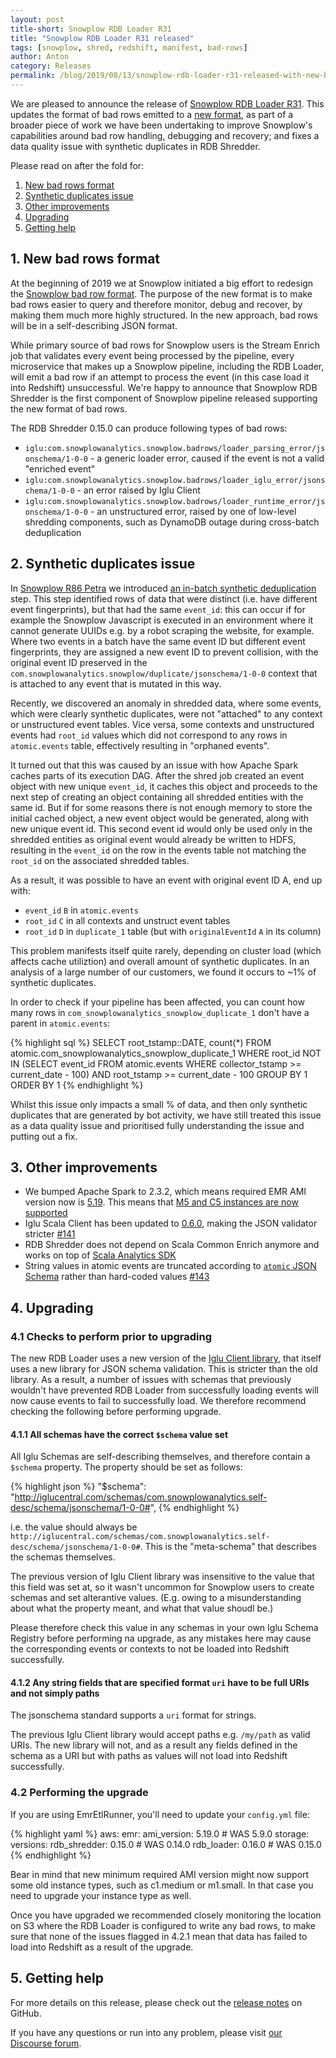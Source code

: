 ```yaml
---
layout: post
title-short: Snowplow RDB Loader R31
title: "Snowplow RDB Loader R31 released"
tags: [snowplow, shred, redshift, manifest, bad-rows]
author: Anton
category: Releases
permalink: /blog/2019/08/13/snowplow-rdb-loader-r31-released-with-new-bad-rows/
---
```


We are pleased to announce the release of [Snowplow RDB Loader R31][release]. This updates the format of bad rows emitted to a [new format][bad-rows-rfc], as part of a broader piece of work we have been undertaking to improve Snowplow's capabilities around bad row handling, debugging and recovery; and fixes a data quality issue with synthetic duplicates in RDB Shredder.

Please read on after the fold for:

1. [New bad rows format](#new-bad-rows-format)
2. [Synthetic duplicates issue](#synthetic-duplicates-issue)
3. [Other improvements](#other)
4. [Upgrading](#upgrading)
5. [Getting help](#help)

<!--more-->

<h2 id="new-bad-rows-format">1. New bad rows format</h2>

At the beginning of 2019 we at Snowplow initiated a big effort to redesign the [Snowplow bad row format][bad-rows-rfc].
The purpose of the new  format is to make bad rows easier to query and therefore monitor, debug and recover, by making them much more highly structured. In the new approach, bad rows will be in a self-describing JSON format. 

While primary source of bad rows for Snowplow users is the Stream Enrich job that validates every event being processed by the pipeline, every microservice that makes up a Snowplow pipeline, including the RDB Loader, will emit a bad row if an attempt to process the event (in this case load it into Redshift) unsuccessful. We're happy to announce that Snowplow RDB Shredder is the first component of Snowplow pipeline released supporting the new format of bad rows.

The RDB Shredder 0.15.0 can produce following types of bad rows:

* `iglu:com.snowplowanalytics.snowplow.badrows/loader_parsing_error/jsonschema/1-0-0` - a generic loader error, caused if the event is not a valid "enriched event"
* `iglu:com.snowplowanalytics.snowplow.badrows/loader_iglu_error/jsonschema/1-0-0` - an error raised by Iglu Client
* `iglu:com.snowplowanalytics.snowplow.badrows/loader_runtime_error/jsonschema/1-0-0` - an unstructured error, raised by one of low-level shredding components, such as DynamoDB outage during cross-batch deduplication

<h2 id="synthetic-duplicates-issue">2. Synthetic duplicates issue</h2>

In [Snowplow R86 Petra][snowplow-r86] we introduced [an in-batch synthetic deduplication][synthetic-deduplication] step. This step identified rows of data that were distinct (i.e. have different event fingerprints), but that had the same `event_id`: this can occur if for example the Snowplow Javascript is executed in an environment where it cannot generate UUIDs e.g. by a robot scraping the website, for example. Where two events in a batch have the same event ID but different event fingerprints, they are assigned a new event ID to prevent collision, with the original event ID preserved in the `com.snowplowanalytics.snowplow/duplicate/jsonschema/1-0-0` context that is attached to any event that is mutated in this way.

Recently, we discovered an anomaly in shredded data, where some events, which were clearly synthetic duplicates, were not "attached" to any context or unstructured event tables.
Vice versa, some contexts and unstructured events had `root_id` values which did not correspond to any rows in `atomic.events` table, effectively resulting in "orphaned events".

It turned out that this was caused by an issue with how Apache Spark caches parts of its execution DAG.
After the shred job created an event object with new unique `event_id`, it caches this object and proceeds to the next step of creating an object containing all shredded entities with the same id.
But if for some reasons there is not enough memory to store the initial cached object,  a new event object would be generated, along with new unique event id.
This second event id would only be used only in the shredded entities as original event would already be written to HDFS, resulting in the `event_id` on the row in the events table not matching the `root_id` on the associated shredded tables.

As a result, it was possible to have an event with original event ID A, end up with:

* `event_id` `B` in `atomic.events`
* `root_id` `C` in all contexts and unstruct event tables
* `root_id` `D` in `duplicate_1` table (but with `originalEventId` `A` in its column)

This problem manifests itself quite rarely, depending on cluster load (which affects cache utiliztion) and overall amount of synthetic duplicates.
In an analysis of a large number of our customers, we found it occurs to ~1% of synthetic duplicates.

In order to check if your pipeline has been affected, you can count how many rows in `com_snowplowanalytics_snowplow_duplicate_1` don't have a parent in `atomic.events`:

{% highlight sql %}
SELECT root_tstamp::DATE, count(*) FROM atomic.com_snowplowanalytics_snowplow_duplicate_1
  WHERE root_id NOT IN (SELECT event_id FROM atomic.events WHERE collector_tstamp >= current_date - 100)
  AND root_tstamp >= current_date - 100
  GROUP BY 1 ORDER BY 1
{% endhighlight %}

Whilst this issue only impacts a small % of data, and then only synthetic duplicates that are generated by bot activity, we have still treated this issue as a data quality issue and prioritised fully understanding the issue and putting out a fix. 

<h2 id="other">3. Other improvements</h2>

* We bumped Apache Spark to 2.3.2, which means required EMR AMI version now is [5.19][ami-519]. This means that [M5 and C5 instances are now supported][emr-instances]
* Iglu Scala Client has been updated to [0.6.0][iglu-client-060], making the JSON validator stricter [#141][issue-141]
* RDB Shredder does not depend on Scala Common Enrich anymore and works on top of [Scala Analytics SDK][analytics-sdk]
* String values in atomic events are truncated according to [`atomic` JSON Schema][atomic] rather than hard-coded values [#143][issue-143]

<h2 id="upgrading">4. Upgrading</h2>

### 4.1 Checks to perform prior to upgrading

The new RDB Loader uses a new version of the [Iglu Client library][iglu-client-060], that itself uses a new library for JSON schema validation. This is stricter than the old library. As a result, a number of issues with schemas that previously wouldn't have prevented RDB Loader from successfully loading events will now cause events to fail to successfully load. We therefore recommend checking the following before performing upgrade.

#### 4.1.1 All schemas have the correct `$schema` value set

All Iglu Schemas are self-describing themselves, and therefore contain a `$schema` property. The property should be set as follows:

{% highlight json %}
"$schema": "http://iglucentral.com/schemas/com.snowplowanalytics.self-desc/schema/jsonschema/1-0-0#",
{% endhighlight %}

i.e. the value should always be `http://iglucentral.com/schemas/com.snowplowanalytics.self-desc/schema/jsonschema/1-0-0#`. This is the "meta-schema" that describes the schemas themselves.

The previous version of Iglu Client library was insensitive to the value that this field was set at, so it wasn't uncommon for Snowplow users to create schemas and set alterantive values. (E.g. owing to a misunderstanding about what the property meant, and what that value shoudl be.) 

Please therefore check this value in any schemas in your own Iglu Schema Registry before performing na upgrade, as any mistakes here may cause the corresponding events or contexts to not be loaded into Redshift successfully.

#### 4.1.2 Any string fields that are specified format `uri` have to be full URIs and not simply paths

The jsonschema standard supports a `uri` format for strings.

The previous Iglu Client library would accept paths e.g. `/my/path` as valid URIs. The new library will not, and as a result any fields defined in the schema as a URI but with paths as values will not load into Redshift successfully.

### 4.2 Performing the upgrade

If you are using EmrEtlRunner, you'll need to update your `config.yml` file:

{% highlight yaml %}
aws:
  emr:
    ami_version: 5.19.0   # WAS 5.9.0
storage:
  versions:
    rdb_shredder: 0.15.0  # WAS 0.14.0
    rdb_loader: 0.16.0    # WAS 0.15.0
{% endhighlight %}

Bear in mind that new minimum required AMI version might now support some old instance types, such as c1.medium or m1.small.
In that case you need to upgrade your instance type as well.

Once you have upgraded we recommended closely monitoring the location on S3 where the RDB Loader is configured to write any bad rows, to make sure that none of the issues flagged in 4.2.1 mean that data has failed to load into Redshift as a result of the upgrade.

<h2 id="help">5. Getting help</h2>

For more details on this release, please check out the [release notes][release] on GitHub.

If you have any questions or run into any problem, please visit [our Discourse forum][discourse].

[bad-rows-rfc]: https://discourse.snowplowanalytics.com/t/a-new-bad-row-format/2558

[synthetic-deduplication]: https://github.com/snowplow/snowplow/wiki/Relational-Database-Shredder#42-in-batch-synthetic-de-duplication
[iglu-client-060]: https://snowplowanalytics.com/blog/2019/08/09/iglu-scala-client-0.6.0-released/
[snowplow-r86]: https://snowplowanalytics.com/blog/2016/12/20/snowplow-r86-petra-released/

[emr-instances]: https://aws.amazon.com/about-aws/whats-new/2018/05/amazon-emr-now-supports-m5-and-c5-instances/
[ami-519]: https://docs.amazonaws.cn/en_us/emr/latest/ReleaseGuide/emr-whatsnew-history.html#emr-5190-whatsnew
[issue-141]: https://github.com/snowplow/snowplow-rdb-loader/issues/141
[issue-143]: https://github.com/snowplow/snowplow-rdb-loader/issues/143

[analytics-sdk]: https://github.com/snowplow/snowplow-scala-analytics-sdk
[atomic]: https://github.com/snowplow/iglu-central/blob/master/schemas/com.snowplowanalytics.snowplow/atomic/jsonschema/1-0-0

[discourse]: http://discourse.snowplowanalytics.com/
[release]: https://github.com/snowplow/snowplow-rdb-loader/releases/r31
